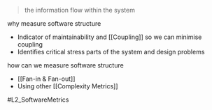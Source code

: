 > the information flow within the system

why measure software structure
- Indicator of maintainability and [[Coupling]] so we can minimise coupling
- Identifies critical stress parts of the system and design problems

how can we measure software structure
- [[Fan-in & Fan-out]]
- Using other [[Complexity Metrics]]

#L2_SoftwareMetrics 